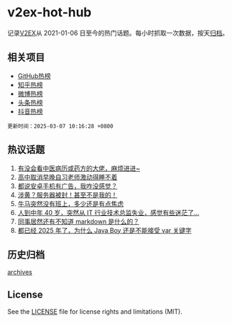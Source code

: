 # v2ex-hot-hub

 记录[V2EX](https://www.v2ex.com/)从 2021-01-06 日至今的热门话题。每小时抓取一次数据，按天[归档](archives)。
 
 ## 相关项目

- [GitHub热榜](https://github.com/snaildev/github-hot-hub)
- [知乎热榜](https://github.com/snaildev/zhihu-hot-hub)
- [微博热榜](https://github.com/snaildev/weibo-hot-hub)
- [头条热榜](https://github.com/snaildev/toutiao-hot-hub)
- [抖音热榜](https://github.com/snaildev/douyin-hot-hub)


 `更新时间：2025-03-07 10:16:28 +0800`

## 热议话题

1. [有没会看中医病历或药方的大佬，麻烦进进~](https://www.v2ex.com/t/1116270)
1. [高中取消早晚自习老师激动得睡不着](https://www.v2ex.com/t/1116278)
1. [都说安卓手机有广告，我咋没感觉？](https://www.v2ex.com/t/1116421)
1. [涉黄？服务器被封！甚至不是我的！](https://www.v2ex.com/t/1116268)
1. [牛马突然没有班上，多少还是有点焦虑](https://www.v2ex.com/t/1116265)
1. [人到中年 40 岁，突然从 IT 行业技术总监失业，感觉有些迷茫了...](https://www.v2ex.com/t/1116453)
1. [同事居然还有不知道 markdown 是什么的？](https://www.v2ex.com/t/1116527)
1. [都已经 2025 年了，为什么 Java Boy 还是不能接受 var 关键字](https://www.v2ex.com/t/1116515)

## 历史归档

[archives](archives)

## License

See the [LICENSE](LICENSE) file for license rights and limitations (MIT).
